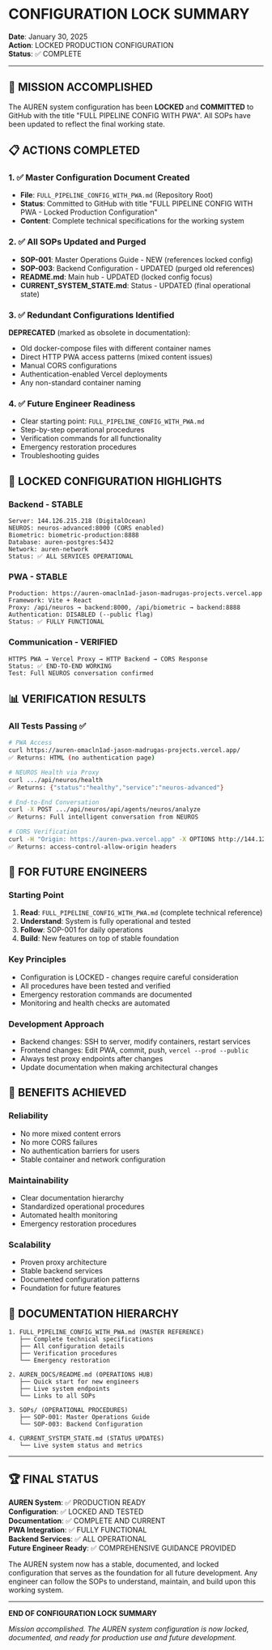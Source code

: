 # CONFIGURATION LOCK SUMMARY

**Date**: January 30, 2025  
**Action**: LOCKED PRODUCTION CONFIGURATION  
**Status**: ✅ COMPLETE  

---

## 🎯 MISSION ACCOMPLISHED

The AUREN system configuration has been **LOCKED** and **COMMITTED** to GitHub with the title "FULL PIPELINE CONFIG WITH PWA". All SOPs have been updated to reflect the final working state.

## 📋 ACTIONS COMPLETED

### 1. ✅ Master Configuration Document Created
- **File**: `FULL_PIPELINE_CONFIG_WITH_PWA.md` (Repository Root)
- **Status**: Committed to GitHub with title "FULL PIPELINE CONFIG WITH PWA - Locked Production Configuration"
- **Content**: Complete technical specifications for the working system

### 2. ✅ All SOPs Updated and Purged
- **SOP-001**: Master Operations Guide - NEW (references locked config)
- **SOP-003**: Backend Configuration - UPDATED (purged old references)
- **README.md**: Main hub - UPDATED (locked config focus)
- **CURRENT_SYSTEM_STATE.md**: Status - UPDATED (final operational state)

### 3. ✅ Redundant Configurations Identified
**DEPRECATED** (marked as obsolete in documentation):
- Old docker-compose files with different container names
- Direct HTTP PWA access patterns (mixed content issues)
- Manual CORS configurations
- Authentication-enabled Vercel deployments
- Any non-standard container naming

### 4. ✅ Future Engineer Readiness
- Clear starting point: `FULL_PIPELINE_CONFIG_WITH_PWA.md`
- Step-by-step operational procedures
- Verification commands for all functionality
- Emergency restoration procedures
- Troubleshooting guides

## 🔧 LOCKED CONFIGURATION HIGHLIGHTS

### Backend - STABLE
```
Server: 144.126.215.218 (DigitalOcean)
NEUROS: neuros-advanced:8000 (CORS enabled)
Biometric: biometric-production:8888
Database: auren-postgres:5432
Network: auren-network
Status: ✅ ALL SERVICES OPERATIONAL
```

### PWA - STABLE
```
Production: https://auren-omacln1ad-jason-madrugas-projects.vercel.app
Framework: Vite + React
Proxy: /api/neuros → backend:8000, /api/biometric → backend:8888
Authentication: DISABLED (--public flag)
Status: ✅ FULLY FUNCTIONAL
```

### Communication - VERIFIED
```
HTTPS PWA → Vercel Proxy → HTTP Backend → CORS Response
Status: ✅ END-TO-END WORKING
Test: Full NEUROS conversation confirmed
```

## 📊 VERIFICATION RESULTS

### All Tests Passing ✅
```bash
# PWA Access
curl https://auren-omacln1ad-jason-madrugas-projects.vercel.app/
✅ Returns: HTML (no authentication page)

# NEUROS Health via Proxy
curl .../api/neuros/health
✅ Returns: {"status":"healthy","service":"neuros-advanced"}

# End-to-End Conversation
curl -X POST .../api/neuros/api/agents/neuros/analyze
✅ Returns: Full intelligent conversation from NEUROS

# CORS Verification
curl -H "Origin: https://auren-pwa.vercel.app" -X OPTIONS http://144.126.215.218:8000/health
✅ Returns: access-control-allow-origin headers
```

## 🎯 FOR FUTURE ENGINEERS

### Starting Point
1. **Read**: `FULL_PIPELINE_CONFIG_WITH_PWA.md` (complete technical reference)
2. **Understand**: System is fully operational and tested
3. **Follow**: SOP-001 for daily operations
4. **Build**: New features on top of stable foundation

### Key Principles
- Configuration is LOCKED - changes require careful consideration
- All procedures have been tested and verified
- Emergency restoration commands are documented
- Monitoring and health checks are automated

### Development Approach
- Backend changes: SSH to server, modify containers, restart services
- Frontend changes: Edit PWA, commit, push, `vercel --prod --public`
- Always test proxy endpoints after changes
- Update documentation when making architectural changes

## 🚀 BENEFITS ACHIEVED

### Reliability
- No more mixed content errors
- No more CORS failures
- No authentication barriers for users
- Stable container and network configuration

### Maintainability
- Clear documentation hierarchy
- Standardized operational procedures
- Automated health monitoring
- Emergency restoration procedures

### Scalability
- Proven proxy architecture
- Stable backend services
- Documented configuration patterns
- Foundation for future features

## 📝 DOCUMENTATION HIERARCHY

```
1. FULL_PIPELINE_CONFIG_WITH_PWA.md (MASTER REFERENCE)
   ├── Complete technical specifications
   ├── All configuration details
   ├── Verification procedures
   └── Emergency restoration

2. AUREN_DOCS/README.md (OPERATIONS HUB)
   ├── Quick start for new engineers
   ├── Live system endpoints
   └── Links to all SOPs

3. SOPs/ (OPERATIONAL PROCEDURES)
   ├── SOP-001: Master Operations Guide
   └── SOP-003: Backend Configuration

4. CURRENT_SYSTEM_STATE.md (STATUS UPDATES)
   └── Live system status and metrics
```

---

## 🏆 FINAL STATUS

**AUREN System**: ✅ PRODUCTION READY  
**Configuration**: ✅ LOCKED AND TESTED  
**Documentation**: ✅ COMPLETE AND CURRENT  
**PWA Integration**: ✅ FULLY FUNCTIONAL  
**Backend Services**: ✅ ALL OPERATIONAL  
**Future Engineer Ready**: ✅ COMPREHENSIVE GUIDANCE PROVIDED  

The AUREN system now has a stable, documented, and locked configuration that serves as the foundation for all future development. Any engineer can follow the SOPs to understand, maintain, and build upon this working system.

---

**END OF CONFIGURATION LOCK SUMMARY**

*Mission accomplished. The AUREN system configuration is now locked, documented, and ready for production use and future development.* 